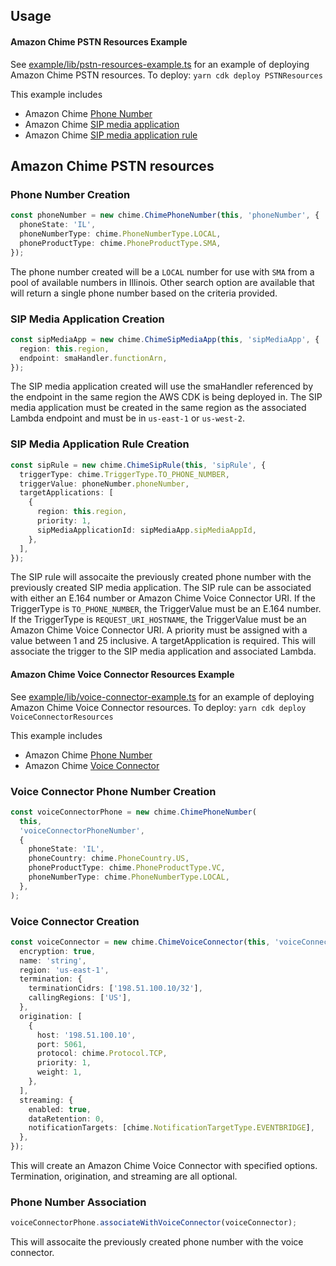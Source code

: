 ## Usage

#### Amazon Chime PSTN Resources Example

See [example/lib/pstn-resources-example.ts](example/lib/pstn-resource-example.ts) for an example of deploying Amazon Chime PSTN resources. To deploy: `yarn cdk deploy PSTNResources`

This example includes

- Amazon Chime [Phone Number](https://docs.aws.amazon.com/chime/latest/ag/phone-numbers.html)
- Amazon Chime [SIP media application](https://docs.aws.amazon.com/chime-sdk/latest/ag/use-sip-apps.html)
- Amazon Chime [SIP media application rule](https://docs.aws.amazon.com/chime-sdk/latest/ag/use-sip-rules.html)

## Amazon Chime PSTN resources

### Phone Number Creation

```ts
const phoneNumber = new chime.ChimePhoneNumber(this, 'phoneNumber', {
  phoneState: 'IL',
  phoneNumberType: chime.PhoneNumberType.LOCAL,
  phoneProductType: chime.PhoneProductType.SMA,
});
```

The phone number created will be a `LOCAL` number for use with `SMA` from a pool of available numbers in Illinois. Other search option are available that will return a single phone number based on the criteria provided.

### SIP Media Application Creation

```ts
const sipMediaApp = new chime.ChimeSipMediaApp(this, 'sipMediaApp', {
  region: this.region,
  endpoint: smaHandler.functionArn,
});
```

The SIP media application created will use the smaHandler referenced by the endpoint in the same region the AWS CDK is being deployed in. The SIP media application must be created in the same region as the associated Lambda endpoint and must be in `us-east-1` or `us-west-2`.

### SIP Media Application Rule Creation

```ts
const sipRule = new chime.ChimeSipRule(this, 'sipRule', {
  triggerType: chime.TriggerType.TO_PHONE_NUMBER,
  triggerValue: phoneNumber.phoneNumber,
  targetApplications: [
    {
      region: this.region,
      priority: 1,
      sipMediaApplicationId: sipMediaApp.sipMediaAppId,
    },
  ],
});
```

The SIP rule will assocaite the previously created phone number with the previously created SIP media application. The SIP rule can be associated with either an E.164 number or Amazon Chime Voice Connector URI. If the TriggerType is `TO_PHONE_NUMBER`, the TriggerValue must be an E.164 number. If the TriggerType is `REQUEST_URI_HOSTNAME`, the TriggerValue must be an Amazon Chime Voice Connector URI. A priority must be assigned with a value between 1 and 25 inclusive. A targetApplication is required. This will associate the trigger to the SIP media application and associated Lambda.

#### Amazon Chime Voice Connector Resources Example

See [example/lib/voice-connector-example.ts](example/lib/voice-connector.example.ts) for an example of deploying Amazon Chime Voice Connector resources. To deploy: `yarn cdk deploy VoiceConnectorResources`

This example includes

- Amazon Chime [Phone Number](https://docs.aws.amazon.com/chime/latest/ag/phone-numbers.html)
- Amazon Chime [Voice Connector](https://docs.aws.amazon.com/chime-sdk/latest/ag/voice-connectors.html)

### Voice Connector Phone Number Creation

```typescript
const voiceConnectorPhone = new chime.ChimePhoneNumber(
  this,
  'voiceConnectorPhoneNumber',
  {
    phoneState: 'IL',
    phoneCountry: chime.PhoneCountry.US,
    phoneProductType: chime.PhoneProductType.VC,
    phoneNumberType: chime.PhoneNumberType.LOCAL,
  },
);
```

### Voice Connector Creation

```typescript
const voiceConnector = new chime.ChimeVoiceConnector(this, 'voiceConnector', {
  encryption: true,
  name: 'string',
  region: 'us-east-1',
  termination: {
    terminationCidrs: ['198.51.100.10/32'],
    callingRegions: ['US'],
  },
  origination: [
    {
      host: '198.51.100.10',
      port: 5061,
      protocol: chime.Protocol.TCP,
      priority: 1,
      weight: 1,
    },
  ],
  streaming: {
    enabled: true,
    dataRetention: 0,
    notificationTargets: [chime.NotificationTargetType.EVENTBRIDGE],
  },
});
```

This will create an Amazon Chime Voice Connector with specified options. Termination, origination, and streaming are all optional.

### Phone Number Association

```ts
voiceConnectorPhone.associateWithVoiceConnector(voiceConnector);
```

This will assocaite the previously created phone number with the voice connector.
